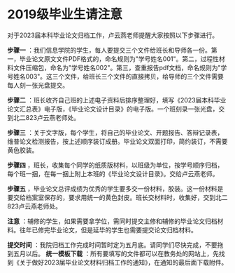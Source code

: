 # 2019级毕业生请注意

对于2023届本科毕业论文归档工作，卢云燕老师提醒大家按照以下步骤进行。

**步骤一** ：我们信息学院的学生，每人要提交三个文件给班长和导师各一份。第一，毕业论文原文文件PDF格式的，命名规则为"学号姓名001"。第二，过程性材料文件压缩包，命名为"学号姓名002"。第三，查重报告pdf文档，命名规则为"学号姓名003"。这三个文件，给班长三个文件的直接拷贝，给导师的三个文件需要每人刻一张光盘提交。

**步骤二** ：班长收齐自己班的上述电子资料后排序整理好，填写《2023届本科毕业论文汇总表》电子版，《毕业论文设计目录》的电子版。一个班刻录一张光盘，交到北二823卢云燕老师处。

**步骤三** ：关于文字版，每个学生，将自己的毕业论文、开题报告、答辩记录表，维普论文检测报告，按上述顺序装订成册。毕业论文双面打印，简约装订，不需要黄色胶装。

**步骤四** ，班长，收集每个同学的纸质版材料，以班级为单位，按学号顺序归档，每个班一捆，在每一捆上附上本班的《毕业论文设计目录》。交给卢云燕老师。

**步骤五** ，毕业论文总评成绩为优秀的学生要多交一份材料，胶装。这一份材料是要交给档案室保存的，要求用统一的黄色封皮。班长交材料时，收集好，交到北二823卢云燕老师处。

**注意** ：辅修的学生，如果需要拿学位，需同时提交主修和辅修的毕业论文归档材料。往年已修完毕业论文，但是延毕的学生也需要提交论文归档材料。

**提交时间** ：我院归档工作完成时间暂时定为五月底。请同学们尽快完成，不要拖到五月以后。 **统一模板下载** ：所有要填写的文件都可以在教务处的网站上，先找到《关于做好2023届毕业论文材料归档工作的通知》，在通知的最后面下载附件。
